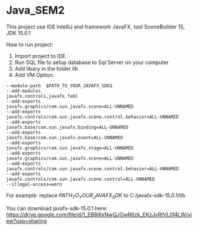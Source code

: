 # Java_SEM2
This project use IDE IntelliJ and framework JavaFX, tool SceneBuilder 15, JDK 15.0.1

How to run project:
  1. Import project to IDE
  2. Run SQL file to setup database to Sql Server on your computer
  3. Add libary in the folder lib
  4. Add VM Option:
  
    --module-path  $PATH_TO_YOUR_JAVAFX_SDK$
    --add-modules
    javafx.controls,javafx.fxml
    --add-exports
    javafx.graphics/com.sun.javafx.scene=ALL-UNNAMED
    --add-exports
    javafx.controls/com.sun.javafx.scene.control.behavior=ALL-UNNAMED
    --add-exports
    javafx.base/com.sun.javafx.binding=ALL-UNNAMED
    --add-exports
    javafx.base/com.sun.javafx.event=ALL-UNNAMED
    --add-exports
    javafx.graphics/com.sun.javafx.stage=ALL-UNNAMED
    --add-exports
    javafx.graphics/com.sun.javafx.scene=ALL-UNNAMED
    --add-exports
    javafx.controls/com.sun.javafx.scene.control.behavior=ALL-UNNAMED
    --add-exports
    javafx.controls/com.sun.javafx.scene.control=ALL-UNNAMED
    --illegal-access=warn
    
For example: replace $PATH_TO_YOUR_JAVAFX_SDK$ to C:/javafx-sdk-15.0.1/lib

You can download javafx-sdk-15.0.1 here: https://drive.google.com/file/d/1_EB8l6xNwQJOwR6zk_EKzJyRtVL0f4LW/view?usp=sharing

